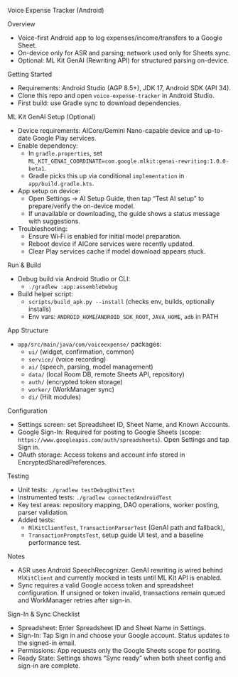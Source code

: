 Voice Expense Tracker (Android)

Overview
- Voice-first Android app to log expenses/income/transfers to a Google Sheet.
- On-device only for ASR and parsing; network used only for Sheets sync.
 - Optional: ML Kit GenAI (Rewriting API) for structured parsing on-device.

Getting Started
- Requirements: Android Studio (AGP 8.5+), JDK 17, Android SDK (API 34).
- Clone this repo and open `voice-expense-tracker` in Android Studio.
- First build: use Gradle sync to download dependencies.

ML Kit GenAI Setup (Optional)
- Device requirements: AICore/Gemini Nano-capable device and up-to-date Google Play services.
- Enable dependency:
  - In `gradle.properties`, set `ML_KIT_GENAI_COORDINATE=com.google.mlkit:genai-rewriting:1.0.0-beta1`.
  - Gradle picks this up via conditional `implementation` in `app/build.gradle.kts`.
- App setup on device:
  - Open Settings → AI Setup Guide, then tap “Test AI setup” to prepare/verify the on-device model.
  - If unavailable or downloading, the guide shows a status message with suggestions.
- Troubleshooting:
  - Ensure Wi‑Fi is enabled for initial model preparation.
  - Reboot device if AICore services were recently updated.
  - Clear Play services cache if model download appears stuck.

Run & Build
- Debug build via Android Studio or CLI:
  - `./gradlew :app:assembleDebug`
- Build helper script:
  - `scripts/build_apk.py --install` (checks env, builds, optionally installs)
  - Env vars: `ANDROID_HOME`/`ANDROID_SDK_ROOT`, `JAVA_HOME`, `adb` in PATH

App Structure
- `app/src/main/java/com/voiceexpense/` packages:
  - `ui/` (widget, confirmation, common)
  - `service/` (voice recording)
  - `ai/` (speech, parsing, model management)
  - `data/` (local Room DB, remote Sheets API, repository)
  - `auth/` (encrypted token storage)
  - `worker/` (WorkManager sync)
  - `di/` (Hilt modules)

Configuration
- Settings screen: set Spreadsheet ID, Sheet Name, and Known Accounts.
- Google Sign-In: Required for posting to Google Sheets (scope: `https://www.googleapis.com/auth/spreadsheets`). Open Settings and tap Sign in.
- OAuth storage: Access tokens and account info stored in EncryptedSharedPreferences.

Testing
- Unit tests: `./gradlew testDebugUnitTest`
- Instrumented tests: `./gradlew connectedAndroidTest`
- Key test areas: repository mapping, DAO operations, worker posting, parser validation.
 - Added tests:
   - `MlKitClientTest`, `TransactionParserTest` (GenAI path and fallback),
   - `TransactionPromptsTest`, setup guide UI test, and a baseline performance test.

Notes
- ASR uses Android SpeechRecognizer. GenAI rewriting is wired behind `MlKitClient` and currently mocked in tests until ML Kit API is enabled.
- Sync requires a valid Google access token and spreadsheet configuration. If unsigned or token invalid, transactions remain queued and WorkManager retries after sign-in.

Sign-In & Sync Checklist
- Spreadsheet: Enter Spreadsheet ID and Sheet Name in Settings.
- Sign-In: Tap Sign in and choose your Google account. Status updates to the signed-in email.
- Permissions: App requests only the Google Sheets scope for posting.
- Ready State: Settings shows “Sync ready” when both sheet config and sign-in are complete.
